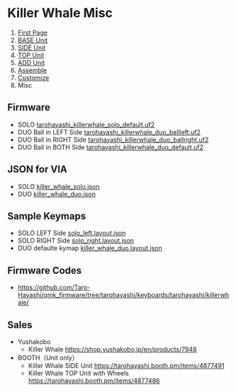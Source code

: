 # Killer Whale Misc

1. [First Page](../README_EN.md)
2. [BASE Unit](../rightside/2_BASE.md)
3. [SIDE Unit](../rightside/3_SIDE_TRACKBALL.md)
4. [TOP Unit](../rightside/4_TOP.md)
5. [ADD Unit](../rightside/5_ADD.md)
6. [Assemble](../rightside/6_ASSEMBLE.md)
7. [Customize](../rightside/7_CUSTOM.md)
8. Misc


## Firmware
- SOLO [tarohayashi_killerwhale_solo_default.uf2
](https://github.com/Taro-Hayashi/KillerWhale/releases/download/0.21.6/tarohayashi_killerwhale_solo_default.uf2)
- DUO Ball in LEFT Side [tarohayashi_killerwhale_duo_ballleft.uf2
](https://github.com/Taro-Hayashi/KillerWhale/releases/download/0.21.6/tarohayashi_killerwhale_duo_ballleft.uf2)
- DUO Ball in RIGHT Side [tarohayashi_killerwhale_duo_ballright.uf2
](https://github.com/Taro-Hayashi/KillerWhale/releases/download/0.21.6/tarohayashi_killerwhale_duo_ballright.uf2)
- DUO Ball in BOTH Side [tarohayashi_killerwhale_duo_default.uf2
](https://github.com/Taro-Hayashi/KillerWhale/releases/download/0.21.6/tarohayashi_killerwhale_duo_default.uf2)


## JSON for VIA

- SOLO [killer_whale_solo.json
](https://github.com/Taro-Hayashi/KillerWhale/releases/download/0.21.6/killer_whale_solo.json)
- DUO [killer_whale_duo.json
](https://github.com/Taro-Hayashi/KillerWhale/releases/download/0.21.6/killer_whale_duo.json)

## Sample Keymaps
- SOLO LEFT Side [solo_left.layout.json](https://github.com/Taro-Hayashi/KillerWhale/releases/download/0.21.6/solo_left.layout.json)
- SOLO RIGHT Side [solo_right.layout.json](https://github.com/Taro-Hayashi/KillerWhale/releases/download/0.21.6/solo_right.layout.json)
- DUO defaulte kymap [killer_whale_duo.layout.json](https://github.com/Taro-Hayashi/KillerWhale/releases/download/0.21.6/killer_whale_duo.layout.json)

## Firmware Codes
- https://github.com/Taro-Hayashi/qmk_firmware/tree/tarohayashi/keyboards/tarohayashi/killerwhale/
  
## Sales
- Yushakobo
  - Killer Whale https://shop.yushakobo.jp/en/products/7948
- BOOTH（Unit only）
  - Killer Whale SIDE Unit https://tarohayashi.booth.pm/items/4877491
  - Killer Whale TOP Unit with Wheels https://tarohayashi.booth.pm/items/4877486